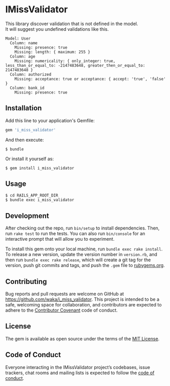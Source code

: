# IMissValidator

This library discover validation that is not defined in the model.  
It will suggest you undefined validations like this.

```
Model: User
  Column: name
    Missing: presence: true
    Missing: length: { maximum: 255 }
  Column: age
    Missing: numericality: { only_integer: true, less_than_or_equal_to: -2147483648, greater_then_or_equal_to: 2147483648 }
  Column: authorized
    Missing: acceptance: true or acceptance: { accept: 'true', 'false' }
  Column: bank_id
    Missing: presence: true
```

## Installation

Add this line to your application's Gemfile:

```ruby
gem 'i_miss_validator'
```

And then execute:

    $ bundle

Or install it yourself as:

    $ gem install i_miss_validator

## Usage

```
$ cd RAILS_APP_ROOT_DIR
$ bundle exec i_miss_validator
```

## Development

After checking out the repo, run `bin/setup` to install dependencies. Then, run `rake test` to run the tests. You can also run `bin/console` for an interactive prompt that will allow you to experiment.

To install this gem onto your local machine, run `bundle exec rake install`. To release a new version, update the version number in `version.rb`, and then run `bundle exec rake release`, which will create a git tag for the version, push git commits and tags, and push the `.gem` file to [rubygems.org](https://rubygems.org).

## Contributing

Bug reports and pull requests are welcome on GitHub at https://github.com/waka/i_miss_validator. This project is intended to be a safe, welcoming space for collaboration, and contributors are expected to adhere to the [Contributor Covenant](http://contributor-covenant.org) code of conduct.

## License

The gem is available as open source under the terms of the [MIT License](https://opensource.org/licenses/MIT).

## Code of Conduct

Everyone interacting in the IMissValidator project’s codebases, issue trackers, chat rooms and mailing lists is expected to follow the [code of conduct](https://github.com/waka/i_miss_validator/blob/master/CODE_OF_CONDUCT.md).
